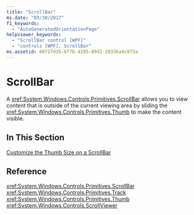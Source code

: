 ```yaml
---
title: "ScrollBar"
ms.date: "03/30/2017"
f1_keywords: 
  - "AutoGeneratedOrientationPage"
helpviewer_keywords: 
  - "ScrollBar control [WPF]"
  - "controls [WPF], ScrollBar"
ms.assetid: 60f27d35-8f7b-4285-89d2-28336a4c073a
---
```

# ScrollBar
A <xref:System.Windows.Controls.Primitives.ScrollBar> allows you to view content that is outside of the current viewing area by sliding the <xref:System.Windows.Controls.Primitives.Thumb> to make the content visible.  
  
## In This Section  
 [Customize the Thumb Size on a ScrollBar](../../../../docs/framework/wpf/controls/how-to-customize-the-thumb-size-on-a-scrollbar.md)  
  
## Reference  
 <xref:System.Windows.Controls.Primitives.ScrollBar>  
  <xref:System.Windows.Controls.Primitives.Track>  
  <xref:System.Windows.Controls.Primitives.Thumb>  
  <xref:System.Windows.Controls.ScrollViewer>
